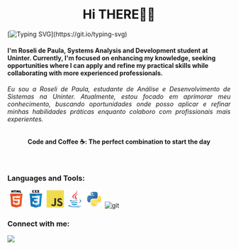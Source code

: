 <h1 align="center">Hi THERE👋🏼</h1>


[![Typing SVG](https://readme-typing-svg.herokuapp.com/?color=fff&size=30&center=true&vCenter=true&width=1000&lines=Welcome+to+my+GitHub+profile!)](https://git.io/typing-svg)

<h4 align="justfy">I'm Roseli de Paula, Systems Analysis and Development student at Uninter. Currently, I'm focused on enhancing my knowledge, seeking opportunities where I can apply and refine my practical skills while collaborating with more experienced professionals.</h4>
<h6 align="justify">Eu sou a Roseli de Paula, estudante de Análise e Desenvolvimento de Sistemas na Uninter. Atualmente, estou focado em aprimorar meu conhecimento, buscando oportunidades onde posso aplicar e refinar minhas habilidades práticas enquanto colaboro com profissionais mais experientes.</h6>
<h4 align="center">Code and Coffee ☕: The perfect combination to start the day</h4>


<br>

<div class="no-decoration"> 
<h3 align="left">Languages and Tools:</h3>
<p align="left"> 
   <img src="https://raw.githubusercontent.com/devicons/devicon/master/icons/html5/html5-original-wordmark.svg" alt="html5" width="40" height="40"/>
   <img src="https://raw.githubusercontent.com/devicons/devicon/master/icons/css3/css3-original-wordmark.svg" alt="css3" width="40" height="40"/> 
   <img src="https://raw.githubusercontent.com/devicons/devicon/master/icons/javascript/javascript-original.svg" alt="javascript" width="40" height="40"/>
   <img src= "https://raw.githubusercontent.com/devicons/devicon/master/icons/java/java-original.svg" alt="java" width="40" height="40"/>
   <img src="https://raw.githubusercontent.com/devicons/devicon/master/icons/python/python-original.svg" alt="python" width="40" height="40"/> 
   <img src="https://www.vectorlogo.zone/logos/git-scm/git-scm-icon.svg" alt="git" width="40" height="40"/> 
</p>
</div> 

<div>
<h3 align="left">Connect with me:</h3>
<p align="left">
 <a href="https://www.linkedin.com/in/roseli-de-paula" target="_blank"><img src="https://img.shields.io/badge/-LinkedIn-%230077B5?style=for-the-badge&logo=linkedin&logoColor=white"></a>
</p>
</div>

</body>